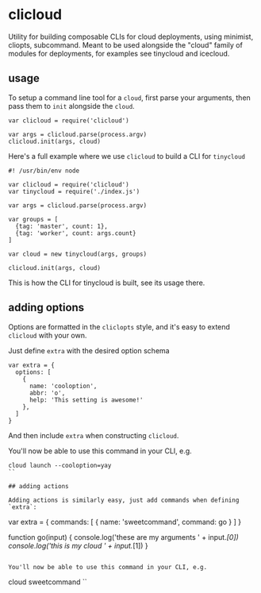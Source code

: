 # clicloud

Utility for building composable CLIs for cloud deployments, using minimist, cliopts, subcommand. Meant to be used alongside the "cloud" family of modules for deployments, for examples see tinycloud and icecloud.

## usage

To setup a command line tool for a `cloud`, first parse your arguments, then pass them to `init` alongside the `cloud`.

```
var clicloud = require('clicloud')

var args = clicloud.parse(process.argv)
clicloud.init(args, cloud)
```

Here's a full example where we use `clicloud` to build a CLI for `tinycloud`

```
#! /usr/bin/env node

var clicloud = require('clicloud')
var tinycloud = require('./index.js')

var args = clicloud.parse(process.argv)

var groups = [
  {tag: 'master', count: 1},
  {tag: 'worker', count: args.count}
]

var cloud = new tinycloud(args, groups)

clicloud.init(args, cloud)
```

This is how the CLI for tinycloud is built, see its usage there.

## adding options

Options are formatted in the `cliclopts` style, and it's easy to extend `clicloud` with your own.

Just define `extra` with the desired option schema

```
var extra = {
  options: [
    {
      name: 'cooloption',
      abbr: 'o',
      help: 'This setting is awesome!'
    },
  ]
}
```

And then include `extra` when constructing `clicloud`.

You'll now be able to use this command in your CLI, e.g.

```
cloud launch --cooloption=yay
``

## adding actions

Adding actions is similarly easy, just add commands when defining `extra`:

```
var extra = {
  commands: [
    {
      name: 'sweetcommand',
      command: go
    }
  ]
}

function go(input) {
  console.log('these are my arguments ' + input._[0])
  console.log('this is my cloud ' + input._[1])
}
```

You'll now be able to use this command in your CLI, e.g.

```
cloud sweetcommand
``